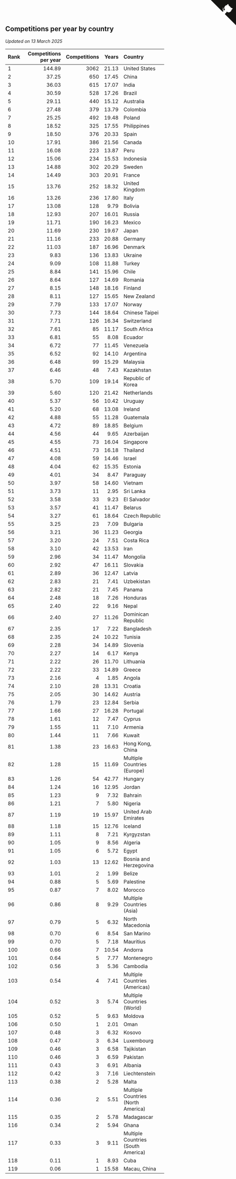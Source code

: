 ## Competitions per year by country

*Updated on 13 March 2025*

| Rank | Competitions per year | Competitions | Years | Country |
| :--- | ---: | ---: | ---: | :--- |
| 1 | 144.89 | 3062 | 21.13 | United States |
| 2 | 37.25 | 650 | 17.45 | China |
| 3 | 36.03 | 615 | 17.07 | India |
| 4 | 30.59 | 528 | 17.26 | Brazil |
| 5 | 29.11 | 440 | 15.12 | Australia |
| 6 | 27.48 | 379 | 13.79 | Colombia |
| 7 | 25.25 | 492 | 19.48 | Poland |
| 8 | 18.52 | 325 | 17.55 | Philippines |
| 9 | 18.50 | 376 | 20.33 | Spain |
| 10 | 17.91 | 386 | 21.56 | Canada |
| 11 | 16.08 | 223 | 13.87 | Peru |
| 12 | 15.06 | 234 | 15.53 | Indonesia |
| 13 | 14.88 | 302 | 20.29 | Sweden |
| 14 | 14.49 | 303 | 20.91 | France |
| 15 | 13.76 | 252 | 18.32 | United Kingdom |
| 16 | 13.26 | 236 | 17.80 | Italy |
| 17 | 13.08 | 128 | 9.79 | Bolivia |
| 18 | 12.93 | 207 | 16.01 | Russia |
| 19 | 11.71 | 190 | 16.23 | Mexico |
| 20 | 11.69 | 230 | 19.67 | Japan |
| 21 | 11.16 | 233 | 20.88 | Germany |
| 22 | 11.03 | 187 | 16.96 | Denmark |
| 23 | 9.83 | 136 | 13.83 | Ukraine |
| 24 | 9.09 | 108 | 11.88 | Turkey |
| 25 | 8.84 | 141 | 15.96 | Chile |
| 26 | 8.64 | 127 | 14.69 | Romania |
| 27 | 8.15 | 148 | 18.16 | Finland |
| 28 | 8.11 | 127 | 15.65 | New Zealand |
| 29 | 7.79 | 133 | 17.07 | Norway |
| 30 | 7.73 | 144 | 18.64 | Chinese Taipei |
| 31 | 7.71 | 126 | 16.34 | Switzerland |
| 32 | 7.61 | 85 | 11.17 | South Africa |
| 33 | 6.81 | 55 | 8.08 | Ecuador |
| 34 | 6.72 | 77 | 11.45 | Venezuela |
| 35 | 6.52 | 92 | 14.10 | Argentina |
| 36 | 6.48 | 99 | 15.29 | Malaysia |
| 37 | 6.46 | 48 | 7.43 | Kazakhstan |
| 38 | 5.70 | 109 | 19.14 | Republic of Korea |
| 39 | 5.60 | 120 | 21.42 | Netherlands |
| 40 | 5.37 | 56 | 10.42 | Uruguay |
| 41 | 5.20 | 68 | 13.08 | Ireland |
| 42 | 4.88 | 55 | 11.28 | Guatemala |
| 43 | 4.72 | 89 | 18.85 | Belgium |
| 44 | 4.56 | 44 | 9.65 | Azerbaijan |
| 45 | 4.55 | 73 | 16.04 | Singapore |
| 46 | 4.51 | 73 | 16.18 | Thailand |
| 47 | 4.08 | 59 | 14.46 | Israel |
| 48 | 4.04 | 62 | 15.35 | Estonia |
| 49 | 4.01 | 34 | 8.47 | Paraguay |
| 50 | 3.97 | 58 | 14.60 | Vietnam |
| 51 | 3.73 | 11 | 2.95 | Sri Lanka |
| 52 | 3.58 | 33 | 9.23 | El Salvador |
| 53 | 3.57 | 41 | 11.47 | Belarus |
| 54 | 3.27 | 61 | 18.64 | Czech Republic |
| 55 | 3.25 | 23 | 7.09 | Bulgaria |
| 56 | 3.21 | 36 | 11.23 | Georgia |
| 57 | 3.20 | 24 | 7.51 | Costa Rica |
| 58 | 3.10 | 42 | 13.53 | Iran |
| 59 | 2.96 | 34 | 11.47 | Mongolia |
| 60 | 2.92 | 47 | 16.11 | Slovakia |
| 61 | 2.89 | 36 | 12.47 | Latvia |
| 62 | 2.83 | 21 | 7.41 | Uzbekistan |
| 63 | 2.82 | 21 | 7.45 | Panama |
| 64 | 2.48 | 18 | 7.26 | Honduras |
| 65 | 2.40 | 22 | 9.16 | Nepal |
| 66 | 2.40 | 27 | 11.26 | Dominican Republic |
| 67 | 2.35 | 17 | 7.22 | Bangladesh |
| 68 | 2.35 | 24 | 10.22 | Tunisia |
| 69 | 2.28 | 34 | 14.89 | Slovenia |
| 70 | 2.27 | 14 | 6.17 | Kenya |
| 71 | 2.22 | 26 | 11.70 | Lithuania |
| 72 | 2.22 | 33 | 14.89 | Greece |
| 73 | 2.16 | 4 | 1.85 | Angola |
| 74 | 2.10 | 28 | 13.31 | Croatia |
| 75 | 2.05 | 30 | 14.62 | Austria |
| 76 | 1.79 | 23 | 12.84 | Serbia |
| 77 | 1.66 | 27 | 16.28 | Portugal |
| 78 | 1.61 | 12 | 7.47 | Cyprus |
| 79 | 1.55 | 11 | 7.10 | Armenia |
| 80 | 1.44 | 11 | 7.66 | Kuwait |
| 81 | 1.38 | 23 | 16.63 | Hong Kong, China |
| 82 | 1.28 | 15 | 11.69 | Multiple Countries (Europe) |
| 83 | 1.26 | 54 | 42.77 | Hungary |
| 84 | 1.24 | 16 | 12.95 | Jordan |
| 85 | 1.23 | 9 | 7.32 | Bahrain |
| 86 | 1.21 | 7 | 5.80 | Nigeria |
| 87 | 1.19 | 19 | 15.97 | United Arab Emirates |
| 88 | 1.18 | 15 | 12.76 | Iceland |
| 89 | 1.11 | 8 | 7.21 | Kyrgyzstan |
| 90 | 1.05 | 9 | 8.56 | Algeria |
| 91 | 1.05 | 6 | 5.72 | Egypt |
| 92 | 1.03 | 13 | 12.62 | Bosnia and Herzegovina |
| 93 | 1.01 | 2 | 1.99 | Belize |
| 94 | 0.88 | 5 | 5.69 | Palestine |
| 95 | 0.87 | 7 | 8.02 | Morocco |
| 96 | 0.86 | 8 | 9.29 | Multiple Countries (Asia) |
| 97 | 0.79 | 5 | 6.32 | North Macedonia |
| 98 | 0.70 | 6 | 8.54 | San Marino |
| 99 | 0.70 | 5 | 7.18 | Mauritius |
| 100 | 0.66 | 7 | 10.54 | Andorra |
| 101 | 0.64 | 5 | 7.77 | Montenegro |
| 102 | 0.56 | 3 | 5.36 | Cambodia |
| 103 | 0.54 | 4 | 7.41 | Multiple Countries (Americas) |
| 104 | 0.52 | 3 | 5.74 | Multiple Countries (World) |
| 105 | 0.52 | 5 | 9.63 | Moldova |
| 106 | 0.50 | 1 | 2.01 | Oman |
| 107 | 0.48 | 3 | 6.32 | Kosovo |
| 108 | 0.47 | 3 | 6.34 | Luxembourg |
| 109 | 0.46 | 3 | 6.58 | Tajikistan |
| 110 | 0.46 | 3 | 6.59 | Pakistan |
| 111 | 0.43 | 3 | 6.91 | Albania |
| 112 | 0.42 | 3 | 7.16 | Liechtenstein |
| 113 | 0.38 | 2 | 5.28 | Malta |
| 114 | 0.36 | 2 | 5.51 | Multiple Countries (North America) |
| 115 | 0.35 | 2 | 5.78 | Madagascar |
| 116 | 0.34 | 2 | 5.94 | Ghana |
| 117 | 0.33 | 3 | 9.11 | Multiple Countries (South America) |
| 118 | 0.11 | 1 | 8.93 | Cuba |
| 119 | 0.06 | 1 | 15.58 | Macau, China |


<a href="https://github.com/JustinTimeCuber/wca_statistics" class="github-corner" aria-label="View source on Github"><svg width="80" height="80" viewBox="0 0 250 250" style="fill:#151513; color:#fff; position: absolute; top: 0; border: 0; right: 0;" aria-hidden="true"><path d="M0,0 L115,115 L130,115 L142,142 L250,250 L250,0 Z"></path><path d="M128.3,109.0 C113.8,99.7 119.0,89.6 119.0,89.6 C122.0,82.7 120.5,78.6 120.5,78.6 C119.2,72.0 123.4,76.3 123.4,76.3 C127.3,80.9 125.5,87.3 125.5,87.3 C122.9,97.6 130.6,101.9 134.4,103.2" fill="currentColor" style="transform-origin: 130px 106px;" class="octo-arm"></path><path d="M115.0,115.0 C114.9,115.1 118.7,116.5 119.8,115.4 L133.7,101.6 C136.9,99.2 139.9,98.4 142.2,98.6 C133.8,88.0 127.5,74.4 143.8,58.0 C148.5,53.4 154.0,51.2 159.7,51.0 C160.3,49.4 163.2,43.6 171.4,40.1 C171.4,40.1 176.1,42.5 178.8,56.2 C183.1,58.6 187.2,61.8 190.9,65.4 C194.5,69.0 197.7,73.2 200.1,77.6 C213.8,80.2 216.3,84.9 216.3,84.9 C212.7,93.1 206.9,96.0 205.4,96.6 C205.1,102.4 203.0,107.8 198.3,112.5 C181.9,128.9 168.3,122.5 157.7,114.1 C157.9,116.9 156.7,120.9 152.7,124.9 L141.0,136.5 C139.8,137.7 141.6,141.9 141.8,141.8 Z" fill="currentColor" class="octo-body"></path></svg></a><style>.github-corner:hover .octo-arm{animation:octocat-wave 560ms ease-in-out}@keyframes octocat-wave{0%,100%{transform:rotate(0)}20%,60%{transform:rotate(-25deg)}40%,80%{transform:rotate(10deg)}}@media (max-width:500px){.github-corner:hover .octo-arm{animation:none}.github-corner .octo-arm{animation:octocat-wave 560ms ease-in-out}}</style>
